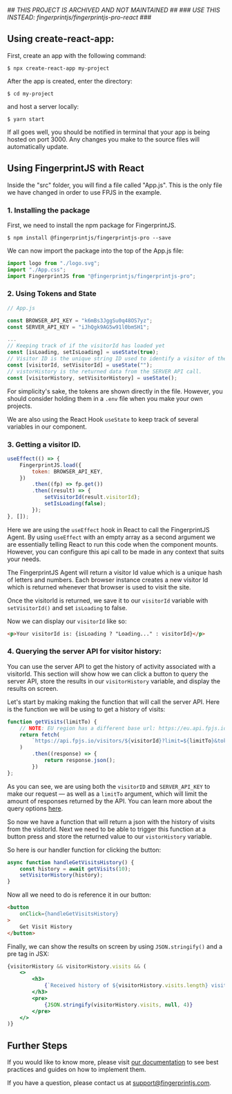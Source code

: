 _## THIS PROJECT IS ARCHIVED AND NOT MAINTAINED ##_
_### USE THIS INSTEAD: fingerprintjs/fingerprintjs-pro-react ###_

## Using create-react-app:

First, create an app with the following command:

```
$ npx create-react-app my-project
```

After the app is created, enter the directory:

```
$ cd my-project
```

and host a server locally:

```
$ yarn start
```

If all goes well, you should be notified in terminal that your app is being hosted on port 3000.
Any changes you make to the source files will automatically update.

## Using FingerprintJS with React

Inside the "src" folder, you will find a file called "App.js". This is the only file we have changed in order to use FPJS in the example.

### 1. Installing the package

First, we need to install the npm package for FingerprintJS.

```
$ npm install @fingerprintjs/fingerprintjs-pro --save
```

We can now import the package into the top of the App.js file:

```javascript
import logo from "./logo.svg";
import "./App.css";
import FingerprintJS from "@fingerprintjs/fingerprintjs-pro";
```

### 2. Using Tokens and State

```javascript
// App.js

const BROWSER_API_KEY = "k6mBs3JggSu0q48OS7yz";
const SERVER_API_KEY = "iJhQgk9AG5w91l0bmSH1";

...
// Keeping track of if the visitorId has loaded yet
const [isLoading, setIsLoading] = useState(true);
// Visitor ID is the unique string ID used to identify a visitor of the site.
const [visitorId, setVisitorId] = useState("");
// vistorHistory is the returned data from the SERVER API call.
const [visitorHistory, setVisitorHistory] = useState();
```

For simplicity's sake, the tokens are shown directly in the file. However, you should consider holding them in a `.env` file when you make your own projects.

We are also using the React Hook `useState` to keep track of several variables in our component.

### 3. Getting a visitor ID.

```javascript
useEffect(() => {
    FingerprintJS.load({
        token: BROWSER_API_KEY,
    })
        .then((fp) => fp.get())
        .then((result) => {
            setVisitorId(result.visitorId);
            setIsLoading(false);
        });
}, []);
```

Here we are using the `useEffect` hook in React to call the FingerprintJS Agent.  By using `useEffect` with an empty array as a second argument we are essentially telling React to run this code when the component mounts. However, you can configure this api call to be made in any context that suits your needs. 

The FingerprintJS Agent will return a visitor Id value which is a unique hash of letters and numbers. Each browser instance creates a new visitor Id which is returned whenever that browser is used to visit the site.

Once the visitorId is returned, we save it to our `visitorId` variable with `setVisitorId()` and set `isLoading` to false.

Now we can display our `visitorId` like so:

```html
<p>Your visitorId is: {isLoading ? "Loading..." : visitorId}</p>
```


### 4. Querying the server API for visitor history:

You can use the server API to get the history of activity associated with a visitorId. This section will show how we can click a button to query the server API, store the results in our `visitorHistory` variable, and display the results on screen.

Let's start by making making the function that will call the server API. Here is the function we will be using to get a history of visits:


```javascript
function getVisits(limitTo) {
    // NOTE: EU region has a different base url: https://eu.api.fpjs.io.
    return fetch(
        `https://api.fpjs.io/visitors/${visitorId}?limit=${limitTo}&token=${SERVER_API_KEY}`
    )
        .then((response) => {
            return response.json();
        })
};
```
As you can see, we are using both the `visitorID` and `SERVER_API_KEY` to make our request — as well as a `limitTo` argument, which will limit the amount of responses returned by the API. You can learn more about the query options <a href="https://dev.fingerprintjs.com/docs/server-api" target="_blank"> here</a>.

So now we have a function that will return a json with the history of visits from the visitorId. Next we need to be able to trigger this function at a button press and store the returned value to our `vistorHistory` variable. 

So here is our handler function for clicking the button:

```javascript
async function handleGetVisitsHistory() {
    const history = await getVisits(10);
    setVisitorHistory(history);
}
```

Now all we need to do is reference it in our button:

```html
<button
    onClick={handleGetVisitsHistory}
>
    Get Visit History
</button>
```


Finally, we can show the results on screen by using `JSON.stringify()` and a pre tag in JSX:

```jsx
{visitorHistory && visitorHistory.visits && (
    <>
        <h3>
            {`Received history of ${visitorHistory.visits.length} visits:`}
        </h3>
        <pre>
            {JSON.stringify(visitorHistory.visits, null, 4)}
        </pre>
    </>
)}

```

## Further Steps

If you would like to know more, please visit [our documentation](https://dev.fingerprintjs.com/docs) to see best practices and guides on how to implement them.

If you have a question, please contact us at [support@fingerprintjs.com](support@fingerprintjs.com).
